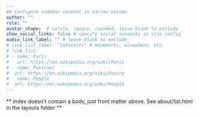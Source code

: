 ```yaml
---
## Configure sidebar content in narrow column
author: ""
role: ""
avatar_shape:  # circle, square, rounded, leave blank to exclude
show_social_links: false # specify social accounts in site config
audio_link_label: "" # leave blank to exclude
# link_list_label: "Interests" # bookmarks, elsewhere, etc.
# link_list:
# - name: Paris
#   url: https://en.wikipedia.org/wiki/Paris
# - name: Pastries
#  url: https://en.wikipedia.org/wiki/Pastry
# - name: People
#  url: https://en.wikipedia.org/wiki/People
---
```


** index doesn't contain a body, just front matter above.
See about/list.html in the layouts folder **